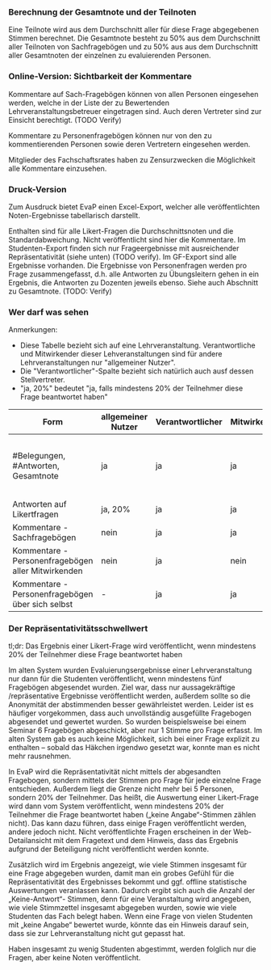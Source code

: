 ### Berechnung der Gesamtnote und der Teilnoten

Eine Teilnote wird aus dem Durchschnitt aller für diese Frage abgegebenen Stimmen berechnet.
Die Gesamtnote besteht zu 50% aus dem Durchschnitt aller Teilnoten von Sachfragebögen und zu 50% aus aus dem Durchschnitt aller Gesamtnoten der einzelnen zu evaluierenden Personen.


### Online-Version: Sichtbarkeit der Kommentare

Kommentare auf Sach-Fragebögen können von allen Personen eingesehen werden, welche in der Liste der zu Bewertenden Lehrveranstaltungsbetreuer eingetragen sind. Auch deren Vertreter sind zur Einsicht berechtigt. (TODO Verify)

Kommentare zu Personenfragebögen können nur von den zu kommentierenden Personen sowie deren Vertretern eingesehen werden.

Mitglieder des Fachschaftsrates haben zu Zensurzwecken die Möglichkeit alle Kommentare einzusehen.

### Druck-Version

Zum Ausdruck bietet EvaP einen Excel-Export, welcher alle veröffentlichten Noten-Ergebnisse tabellarisch darstellt. 

Enthalten sind für alle Likert-Fragen die Durchschnittsnoten und die Standardabweichung. Nicht veröffentlicht sind hier die Kommentare. Im Studenten-Export finden sich nur Frageergebnisse mit ausreichender Repräsentativität (siehe unten) (TODO verify). Im GF-Export sind alle Ergebnisse vorhanden.
Die Ergebnisse von Personenfragen werden pro Frage zusammengefasst, d.h. alle Antworten zu Übungsleitern gehen in ein Ergebnis, die Antworten zu Dozenten jeweils ebenso. Siehe auch Abschnitt zu Gesamtnote. (TODO: Verify)

### Wer darf was sehen

Anmerkungen:
* Diese Tabelle bezieht sich auf eine Lehrveranstaltung. Verantwortliche und Mitwirkender dieser Lehveranstaltungen sind für andere Lehrveranstaltungen nur "allgemeiner Nutzer".
* Die "Verantwortlicher"-Spalte bezieht sich natürlich auch ausf dessen Stellvertreter.
* "ja, 20%" bedeutet "ja, falls mindestens 20% der Teilnehmer diese Frage beantwortet haben"

Form                  | allgemeiner Nutzer | Verantwortlicher | Mitwirkender | Export  | GF-Export | FSR
----------------------|--------------------|------------------|--------------|---------|-----------|----
#Belegungen, #Antworten, Gesamtnote | ja   | ja               | ja           | nur Gesamtnote und # abgegebener Fragebögen (TODO) | siehe "Export" | ja
Antworten auf Likertfragen     | ja, 20%   | ja               | ja           | ja, 20% | ja        | ja
Kommentare - Sachfragebögen    | nein      | ja               | ja           | nein    | nein      | ja
Kommentare - Personenfragebögen aller Mitwirkenden | nein | ja| nein         | nein    | nein      | ja
Kommentare - Personenfragebögen über sich selbst | - | ja     | ja           | -       | -         | -



### Der Repräsentativitätsschwellwert

tl;dr: Das Ergebnis einer Likert-Frage wird veröffentlicht, wenn mindestens 20% der Teilnehmer diese Frage beantwortet haben

Im alten System wurden Evaluierungsergebnisse einer Lehrveranstaltung nur dann für die Studenten veröffentlicht, wenn mindestens fünf Fragebögen abgesendet wurden. Ziel war, dass nur aussagekräftige /repräsentative Ergebnisse veröffentlicht werden, außerdem sollte so die Anonymität der abstimmenden besser gewährleistet werden. Leider ist es häufiger vorgekommen, dass auch unvollständig ausgefüllte Fragebogen abgesendet und gewertet wurden. So wurden beispielsweise bei einem Seminar 6 Fragebögen abgeschickt, aber nur 1 Stimme pro Frage erfasst. Im alten System gab es auch keine Möglichkeit, sich bei einer Frage explizit zu enthalten – sobald das Häkchen irgendwo gesetzt war, konnte man es nicht mehr rausnehmen.

In EvaP wird die Repräsentativität nicht mittels der abgesandten Fragebogen, sondern mittels der Stimmen pro Frage für jede einzelne Frage entschieden. Außerdem liegt die Grenze nicht mehr bei 5 Personen, sondern 20% der Teilnehmer. Das heißt, die Auswertung einer Likert-Frage wird dann vom System veröffentlicht, wenn mindestens 20% der Teilnehmer die Frage beantwortet haben („keine Angabe“-Stimmen zählen nicht). Das kann dazu führen, dass einige Fragen veröffentlicht werden, andere jedoch nicht. Nicht veröffentlichte Fragen erscheinen in der Web-Detailansicht mit dem Fragetext und dem Hinweis, dass das Ergebnis aufgrund der Beteiligung nicht veröffentlicht werden konnte.

Zusätzlich wird im Ergebnis angezeigt, wie viele Stimmen insgesamt für eine Frage abgegeben wurden, damit man ein grobes Gefühl für die Repräsentativität des Ergebnisses bekommt und ggf. offline statistische Auswertungen veranlassen kann. Dadurch ergibt sich auch die Anzahl der „Keine-Antwort“- Stimmen, denn für eine Veranstaltung wird angegeben, wie viele Stimmzettel insgesamt abgegeben wurden, sowie wie viele Studenten das Fach belegt haben. Wenn eine Frage von vielen Studenten mit „keine Angabe“ bewertet wurde, könnte das ein Hinweis darauf sein, dass sie zur Lehrveranstaltung nicht gut gepasst hat.

Haben insgesamt zu wenig Studenten abgestimmt, werden folglich nur die Fragen, aber keine Noten veröffentlicht.